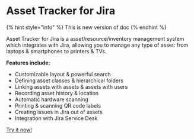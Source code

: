 # Asset Tracker for Jira

{% hint style="info" %}
This is new version of doc
{% endhint %}

Asset Tracker for Jira is a asset/resource/inventory management system which integrates with Jira, allowing you to manage any type of asset: from laptops & smartphones to printers & TVs.  
  
**Features include:**

* Customizable layout & powerful search
* Defining asset classes & hierarchical folders
* Linking assets with assets & assets with users
* Recording asset history & location
* Automatic hardware scanning
* Printing & scanning QR code labels
* Creating issues in Jira out of assets
* Integration with Jira Service Desk

[Try it now!](https://marketplace.atlassian.com/plugins/com.spartez.jira.plugins.ephor-for-jira/server/overview)

